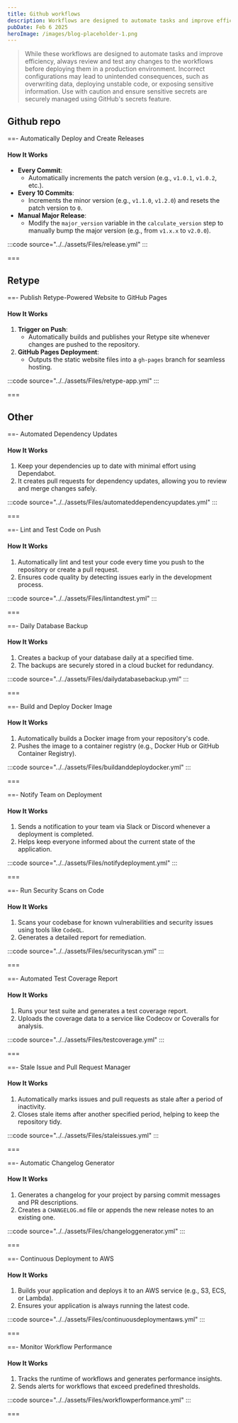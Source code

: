 ```yaml
---
title: Github workflows
description: Workflows are designed to automate tasks and improve efficiency
pubDate: Feb 6 2025
heroImage: /images/blog-placeholder-1.png
---
```

> While these workflows are designed to automate tasks and improve efficiency, always review and test any changes to the workflows before deploying them in a production environment. Incorrect configurations may lead to unintended consequences, such as overwriting data, deploying unstable code, or exposing sensitive information. Use with caution and ensure sensitive secrets are securely managed using GitHub's secrets feature.

## Github repo

==- Automatically Deploy and Create Releases

#### How It Works

- **Every Commit**:
  - Automatically increments the patch version (e.g., `v1.0.1`, `v1.0.2`, etc.).
- **Every 10 Commits**:
  - Increments the minor version (e.g., `v1.1.0`, `v1.2.0`) and resets the patch version to `0`.
- **Manual Major Release**:
  - Modify the `major_version` variable in the `calculate_version` step to manually bump the major version (e.g., from `v1.x.x` to `v2.0.0`).

:::code source="../../assets/Files/release.yml" :::

===

## Retype

==- Publish Retype-Powered Website to GitHub Pages

#### How It Works

1. **Trigger on Push**:
   - Automatically builds and publishes your Retype site whenever changes are pushed to the repository.
2. **GitHub Pages Deployment**:
   - Outputs the static website files into a `gh-pages` branch for seamless hosting.

:::code source="../../assets/Files/retype-app.yml" :::

===

## Other

==- Automated Dependency Updates

#### How It Works

1. Keep your dependencies up to date with minimal effort using Dependabot. 
2. It creates pull requests for dependency updates, allowing you to review and merge changes safely.

:::code source="../../assets/Files/automateddependencyupdates.yml" :::

===

==- Lint and Test Code on Push

#### How It Works

1. Automatically lint and test your code every time you push to the repository or create a pull request.
2. Ensures code quality by detecting issues early in the development process.

:::code source="../../assets/Files/lintandtest.yml" :::

===

==- Daily Database Backup

#### How It Works

1. Creates a backup of your database daily at a specified time.
2. The backups are securely stored in a cloud bucket for redundancy.

:::code source="../../assets/Files/dailydatabasebackup.yml" :::

===

==- Build and Deploy Docker Image

#### How It Works

1. Automatically builds a Docker image from your repository's code.
2. Pushes the image to a container registry (e.g., Docker Hub or GitHub Container Registry).

:::code source="../../assets/Files/buildanddeploydocker.yml" :::

===

==- Notify Team on Deployment

#### How It Works

1. Sends a notification to your team via Slack or Discord whenever a deployment is completed.
2. Helps keep everyone informed about the current state of the application.

:::code source="../../assets/Files/notifydeployment.yml" :::

===

==- Run Security Scans on Code

#### How It Works

1. Scans your codebase for known vulnerabilities and security issues using tools like `CodeQL`.
2. Generates a detailed report for remediation.

:::code source="../../assets/Files/securityscan.yml" :::

===

==- Automated Test Coverage Report

#### How It Works

1. Runs your test suite and generates a test coverage report.
2. Uploads the coverage data to a service like Codecov or Coveralls for analysis.

:::code source="../../assets/Files/testcoverage.yml" :::

===

==- Stale Issue and Pull Request Manager

#### How It Works

1. Automatically marks issues and pull requests as stale after a period of inactivity.
2. Closes stale items after another specified period, helping to keep the repository tidy.

:::code source="../../assets/Files/staleissues.yml" :::

===

==- Automatic Changelog Generator

#### How It Works

1. Generates a changelog for your project by parsing commit messages and PR descriptions.
2. Creates a `CHANGELOG.md` file or appends the new release notes to an existing one.

:::code source="../../assets/Files/changeloggenerator.yml" :::

===

==- Continuous Deployment to AWS

#### How It Works

1. Builds your application and deploys it to an AWS service (e.g., S3, ECS, or Lambda).
2. Ensures your application is always running the latest code.

:::code source="../../assets/Files/continuousdeploymentaws.yml" :::

===

==- Monitor Workflow Performance

#### How It Works

1. Tracks the runtime of workflows and generates performance insights.
2. Sends alerts for workflows that exceed predefined thresholds.

:::code source="../../assets/Files/workflowperformance.yml" :::

===
